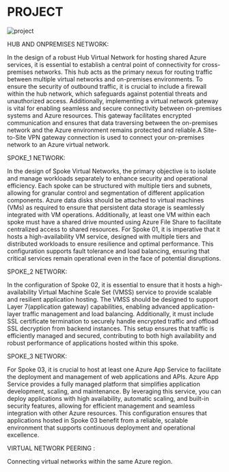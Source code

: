 # PROJECT

![project](https://github.com/user-attachments/assets/97fa65b0-1017-4292-8f6a-bdf8f9a11d62)


HUB AND ONPREMISES NETWORK:

In the design of a robust Hub Virtual Network for hosting shared Azure services, it is essential to establish a central point of connectivity for cross-premises networks. This hub acts as the primary nexus for routing traffic between multiple virtual networks and on-premises environments. To ensure the security of outbound traffic, it is crucial to include a firewall within the hub network, which safeguards against potential threats and unauthorized access. Additionally, implementing a virtual network gateway is vital for enabling seamless and secure connectivity between on-premises systems and Azure resources. This gateway facilitates encrypted communication and ensures that data traversing between the on-premises network and the Azure environment remains protected and reliable.A Site-to-Site VPN gateway connection is used to connect your on-premises network to an Azure virtual network.
 
SPOKE_1 NETWORK:

 In the design of Spoke Virtual Networks, the primary objective is to isolate and manage workloads separately to enhance security and operational efficiency. Each spoke can be structured with multiple tiers and subnets, allowing for granular control and segmentation of different application components. Azure data disks should be attached to virtual machines (VMs) as required to ensure that persistent data storage is seamlessly integrated with VM operations. Additionally, at least one VM within each spoke must have a shared drive mounted using Azure File Share to facilitate centralized access to shared resources. For Spoke 01, it is imperative that it hosts a high-availability VM service, designed with multiple tiers and distributed workloads to ensure resilience and optimal performance. This configuration supports fault tolerance and load balancing, ensuring that critical services remain operational even in the face of potential disruptions.

SPOKE_2 NETWORK:

 In the configuration of Spoke 02, it is essential to ensure that it hosts a high-availability Virtual Machine Scale Set (VMSS) service to provide scalable and resilient application hosting. The VMSS should be designed to support Layer 7(application gateway) capabilities, enabling advanced application-layer traffic management and load balancing. Additionally, it must include SSL certificate termination to securely handle encrypted traffic and offload SSL decryption from backend instances. This setup ensures that traffic is efficiently managed and secured, contributing to both high availability and robust performance of applications hosted within this spoke.

SPOKE_3 NETWORK:
      
      
For Spoke 03, it is crucial to host at least one Azure App Service to facilitate the deployment and management of web applications and APIs. Azure App Service provides a fully managed platform that simplifies application development, scaling, and maintenance. By leveraging this service, you can deploy applications with high availability, automatic scaling, and built-in security features, allowing for efficient management and seamless integration with other Azure resources. This configuration ensures that applications hosted in Spoke 03 benefit from a reliable, scalable environment that supports continuous deployment and operational excellence.
  
VIRTUAL NETWORK PEERING  :

Connecting virtual networks within the same Azure region.